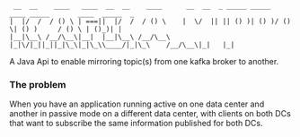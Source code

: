     __  __    ____   ____  __  __    ____      __  __  _ _____ _____  ____ _____       ____  _____  _ 
    |  |/  /  / () \ | ===||  |/  /  / () \    |  \/  || || () )| () )/ () \| () )     / () \ | ()_)| |
    |__|\__\ /__/\__\|__|  |__|\__\ /__/\__\   |_|\/|_||_||_|\_\|_|\_\\____/|_|\_\    /__/\__\|_|   |_|
                                        
A Java Api to enable mirroring topic(s) from one kafka broker to another.

### The problem

When you have an application running active on one data center and another in passive mode on a different data center, 
with clients on both DCs that want to subscribe the same information published for both DCs.